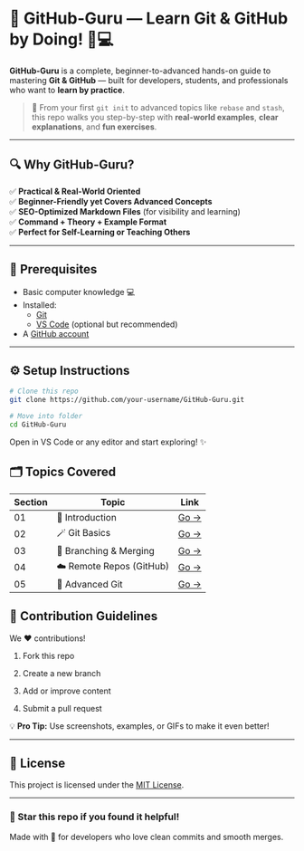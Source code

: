 # 🚀 GitHub-Guru — Learn Git & GitHub by Doing! 🧠💻

**GitHub-Guru** is a complete, beginner-to-advanced hands-on guide to mastering **Git & GitHub** — built for developers, students, and professionals who want to **learn by practice**.

> 🌟 From your first `git init` to advanced topics like `rebase` and `stash`, this repo walks you step-by-step with **real-world examples**, **clear explanations**, and **fun exercises**.

---

## 🔍 Why GitHub-Guru?

✅ **Practical & Real-World Oriented**  
✅ **Beginner-Friendly yet Covers Advanced Concepts**  
✅ **SEO-Optimized Markdown Files** (for visibility and learning)  
✅ **Command + Theory + Example Format**  
✅ **Perfect for Self-Learning or Teaching Others**

---

## 🧠 Prerequisites

- Basic computer knowledge 💻  
- Installed:
  - [Git](https://git-scm.com/downloads)
  - [VS Code](https://code.visualstudio.com/) (optional but recommended)
- A [GitHub account](https://github.com/)  

---

## ⚙️ Setup Instructions

```bash
# Clone this repo
git clone https://github.com/your-username/GitHub-Guru.git

# Move into folder
cd GitHub-Guru
```

Open in VS Code or any editor and start exploring! ✨

## 🗂️ Topics Covered

|Section|Topic|Link|
|---|---|---|
|01|🧭 Introduction|[Go →](01-Introduction/https://github.com/MaheshShukla1/Github-Guru/blob/main/what-is-git.md)|
|02|🪄 Git Basics|[Go →](02-Git-Basics/)|
|03|🌿 Branching & Merging|[Go →](03-Branching-Merging/)|
|04|☁️ Remote Repos (GitHub)|[Go →](04-Remote-Repos/)|
|05|🧰 Advanced Git|[Go →](05-Advanced-Git/)|


## 🤝 Contribution Guidelines

We ❤️ contributions!

1. Fork this repo
    
2. Create a new branch
    
3. Add or improve content
    
4. Submit a pull request
    

💡 **Pro Tip:** Use screenshots, examples, or GIFs to make it even better!

---

## 📜 License

This project is licensed under the [MIT License](LICENSE).

---

### 🌟 Star this repo if you found it helpful!

Made with 💖 for developers who love clean commits and smooth merges.


